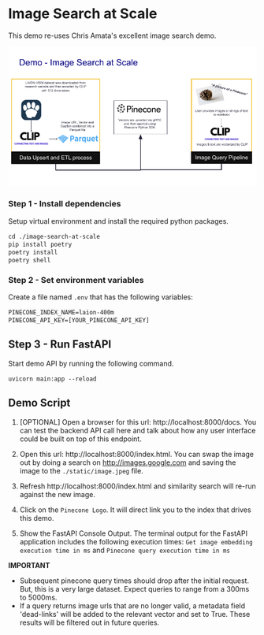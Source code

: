 # Image Search at Scale
This demo re-uses Chris Amata's excellent image search demo.

![Demo](./static/image-search-at-scale.png)

### Step 1 - Install dependencies

Setup virtual environment and install the required python packages. 

```
cd ./image-search-at-scale
pip install poetry
poetry install
poetry shell
```

### Step 2 - Set environment variables
Create a file named ```.env``` that has the following variables:

```
PINECONE_INDEX_NAME=laion-400m
PINECONE_API_KEY=[YOUR_PINECONE_API_KEY]
```

## Step 3 - Run FastAPI
Start demo API by running the following command.

```
uvicorn main:app --reload
```

## Demo Script
1. [OPTIONAL] Open a browser for this url: http://localhost:8000/docs. You can test the backend API call here and talk about how any user interface could be built on top of this endpoint.

1. Open this url: http://localhost:8000/index.html. You can swap the image out
by doing a search on http://images.google.com and saving the image to the ```./static/image.jpeg``` file. 

1. Refresh http://localhost:8000/index.html and similarity search will re-run against the new image.

1. Click on the ```Pinecone Logo```. It will direct link you to the index that drives this demo.

1. Show the FastAPI Console Output. The terminal output for the FastAPI application includes the following execution times: ```Get image embedding execution time in ms``` and ```Pinecone query execution time in ms```

**IMPORTANT** 
- Subsequent pinecone query times should drop after the initial request. But, this is a very large dataset. Expect queries to range from a 300ms to 5000ms.  
- If a query returns image urls that are no longer valid, a metadata field 'dead-links' will be added to the relevant vector and set to True. These results will be filtered out in future queries. 
